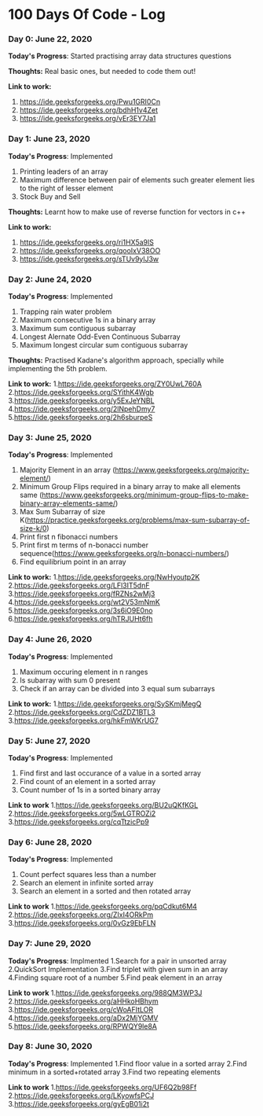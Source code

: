 # 100 Days Of Code - Log

### Day 0: June 22, 2020

**Today's Progress**: Started practising array data structures questions

**Thoughts:** Real basic ones, but needed to code them out!

**Link to work:** 
1. https://ide.geeksforgeeks.org/Pwu1GRI0Cn
2. https://ide.geeksforgeeks.org/bdhH1v4Zet
3. https://ide.geeksforgeeks.org/vEr3EY7Ja1

### Day 1: June 23, 2020

**Today's Progress**: Implemented
1. Printing leaders of an array
2. Maximum difference between pair of elements such greater element lies to the right of lesser element
3. Stock Buy and Sell

**Thoughts:** Learnt how to make use of reverse function for vectors in c++

**Link to work:** 
1. https://ide.geeksforgeeks.org/ri1HX5a9lS
2. https://ide.geeksforgeeks.org/qooIxV38OO
3. https://ide.geeksforgeeks.org/sTUv9ylJ3w


### Day 2: June 24, 2020

**Today's Progress**: Implemented
1. Trapping rain water problem
2. Maximum consecutive 1s in a binary array
3. Maximum sum contiguous subarray
4. Longest Alernate Odd-Even Continuous Subarray
5. Maximum longest circular sum contiguous subarray

**Thoughts:** Practised Kadane's algorithm approach, specially while implementing the 5th problem.

**Link to work:** 
1.https://ide.geeksforgeeks.org/ZY0UwL760A
2.https://ide.geeksforgeeks.org/SYithK4Wgb
3.https://ide.geeksforgeeks.org/y5ExJeYNBL
4.https://ide.geeksforgeeks.org/2lNpehDmy7
5.https://ide.geeksforgeeks.org/2h6sburpeS

### Day 3: June 25, 2020
**Today's Progress**: Implemented
1. Majority Element in an array (https://www.geeksforgeeks.org/majority-element/)
2. Minimum Group Flips required in a binary array to make all elements same (https://www.geeksforgeeks.org/minimum-group-flips-to-make-binary-array-elements-same/)
3. Max Sum Subarray of size K(https://practice.geeksforgeeks.org/problems/max-sum-subarray-of-size-k/0)
4. Print first n fibonacci numbers
5. Print first m terms of n-bonacci number sequence(https://www.geeksforgeeks.org/n-bonacci-numbers/)
6. Find equilibrium point in an array


**Link to work:**
1.https://ide.geeksforgeeks.org/NwHyoutp2K
2.https://ide.geeksforgeeks.org/LFl3IT5dnF
3.https://ide.geeksforgeeks.org/fRZNs2wMj3
4.https://ide.geeksforgeeks.org/wt2V53mNmK
5.https://ide.geeksforgeeks.org/3s6iO9E0no
6.https://ide.geeksforgeeks.org/hTRJUHt6fh

### Day 4: June 26, 2020
**Today's Progress**: Implemented
1. Maximum occuring element in n ranges
2. Is subarray with sum 0 present
3. Check if an array can be divided into 3 equal sum subarrays

**Link to work:**
1.https://ide.geeksforgeeks.org/SySKmjMegQ
2.https://ide.geeksforgeeks.org/CdZDZ1BTL3
3.https://ide.geeksforgeeks.org/hkFmWKrUG7

### Day 5: June 27, 2020
**Today's Progress**: Implemented
1. Find first and last occurance of a value in a sorted array
2. Find count of an element in a sorted array
3. Count number of 1s in a sorted binary array

**Link to work**
1.https://ide.geeksforgeeks.org/BU2uQKfKGL
2.https://ide.geeksforgeeks.org/5wLGTROZi2
3.https://ide.geeksforgeeks.org/cqTtzicPp9


### Day 6: June 28, 2020
**Today's Progress**: Implemented
1. Count perfect squares less than a number
2. Search an element in infinite sorted array
3. Search an element in a sorted and then rotated array

**Link to work**
1.https://ide.geeksforgeeks.org/pqCdkut6M4
2.https://ide.geeksforgeeks.org/ZIxI4ORkPm
3.https://ide.geeksforgeeks.org/0vGz9EbFLN

### Day 7: June 29, 2020
**Today's Progress**: Implmented
1.Search for a pair in unsorted array
2.QuickSort Implementation
3.Find triplet with given sum in an array
4.Finding square root of a number
5.Find peak element in an array

**Link to work**
1.https://ide.geeksforgeeks.org/988QM3WP3J
2.https://ide.geeksforgeeks.org/aHHkoHBhym
3.https://ide.geeksforgeeks.org/cWoAFItLOR
4.https://ide.geeksforgeeks.org/aDx2MjYGMV
5.https://ide.geeksforgeeks.org/RPWQY9le8A

### Day 8: June 30, 2020
**Today's Progress**: Implemented
1.Find floor value in a sorted array
2.Find minimum in a sorted+rotated array
3.Find two repeating elements

**Link to work**
1.https://ide.geeksforgeeks.org/UF6Q2b98Ff
2.https://ide.geeksforgeeks.org/LKyowfsPCJ
3.https://ide.geeksforgeeks.org/gyEgB01i2t

